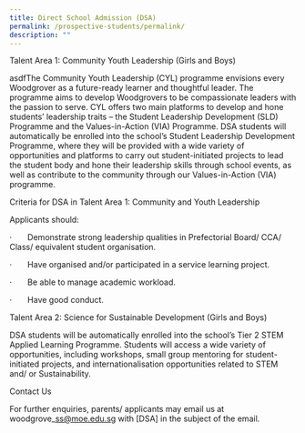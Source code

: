 ```yaml
---
title: Direct School Admission (DSA)
permalink: /prospective-students/permalink/
description: ""
---
```

Talent Area 1: Community Youth Leadership (Girls and Boys)

asdfThe Community Youth Leadership (CYL) programme envisions every Woodgrover as a future-ready learner and thoughtful leader. The programme aims to develop Woodgrovers to be compassionate leaders with the passion to serve. CYL offers two main platforms to develop and hone students’ leadership traits – the Student Leadership Development (SLD) Programme and the Values-in-Action (VIA) Programme. DSA students will automatically be enrolled into the school’s Student Leadership Development Programme, where they will be provided with a wide variety of opportunities and platforms to carry out student-initiated projects to lead the student body and hone their leadership skills through school events, as well as contribute to the community through our Values-in-Action (VIA) programme.


  


  

  

Criteria for DSA in Talent Area 1: Community and Youth Leadership

Applicants should:

· &nbsp; &nbsp; &nbsp; Demonstrate strong leadership qualities in Prefectorial Board/ CCA/ Class/ equivalent student organisation.

· &nbsp; &nbsp; &nbsp; Have organised and/or participated in a service learning project.

· &nbsp; &nbsp; &nbsp; Be able to manage academic workload.

· &nbsp; &nbsp; &nbsp; Have good conduct.

  

Talent Area 2: Science for Sustainable Development (Girls and Boys)

DSA students will be automatically enrolled into the school’s Tier 2 STEM Applied Learning Programme. Students will access a wide variety of opportunities, including workshops, small group mentoring for student-initiated projects, and internationalisation opportunities related to STEM and/ or Sustainability.&nbsp;


  

  
Contact Us

For further enquiries, parents/ applicants may email us at woodgrove\_ss@moe.edu.sg with \[DSA\] in the subject of the email.
